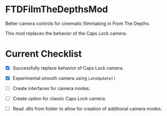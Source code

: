 FTDFilmTheDepthsMod
===================
Better camera controls for cinematic filmmaking in From The Depths.

This mod replaces the behavior of the Caps Lock camera.

Current Checklist
=================
- [x] Successfully replace behavior of Caps Lock camera.
- [x] Experimental smooth camera using `LateUpdate()`
- [ ] Create interfaces for camera modes.
- [ ] Create option for classic Caps Lock camera.
- [ ] Read .dlls from folder to allow for creation of additional camera modes.

